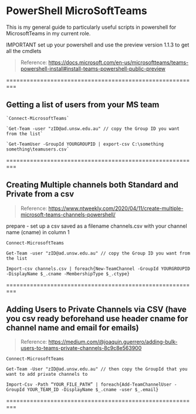 # PowerShell MicroSoftTeams

This is my general guide to particularly useful scripts in powershell for MicrosoftTeams in my current role.

IMPORTANT set up your powershell and use the preview version 1.1.3 to get all the cmdlets

> Reference: https://docs.microsoft.com/en-us/microsoftteams/teams-powershell-install#install-teams-powershell-public-preview

=========================================================

## Getting a list of users from your MS team

	`Connect-MicrosoftTeams`
	
	`Get-Team -user "zID@ad.unsw.edu.au" // copy the Group ID you want from the list`
	
	`Get-TeamUser -GroupId YOURGROUPID | export-csv C:\something something\teamusers.csv`


=========================================================

## Creating Multiple channels both Standard and Private from a csv

> Reference: https://www.ntweekly.com/2020/04/11/create-multiple-microsoft-teams-channels-powershell/

prepare - set up a csv saved as a filename channels.csv with your channel name (cname) in column 1

	Connect-MicrosoftTeams
	
	Get-Team -user "zID@ad.unsw.edu.au" // copy the Group ID you want from the list

	Import-csv channels.csv | foreach{New-TeamChannel -GroupId YOURGROUPID -DisplayName $_.cname -MembershipType $_.ctype}


=========================================================

## Adding Users to Private Channels via CSV (have you csv ready beforehand use header cname for channel name and email for emails)

> Reference: https://medium.com/@joaquin.guerrero/adding-bulk-users-to-teams-private-channels-8c9c8e563900


	Connect-MicrosoftTeams

	Get-Team -User "zID@ad.unsw.edu.au" // then copy the GroupId that you want to add private channels to

	Import-Csv -Path “YOUR_FILE_PATH” | foreach{Add-TeamChannelUser -GroupId YOUR_TEAM_ID -DisplayName $_.cname -user $_.email}


=========================================================
